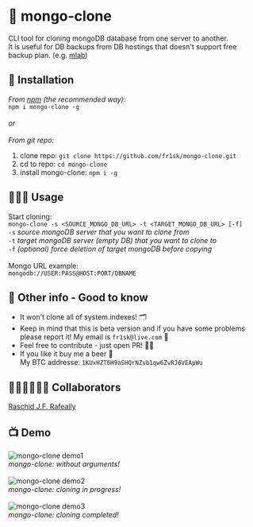 # 💾 mongo-clone
CLI tool for cloning mongoDB database from one server to another. <br>
It is useful for DB backups from DB hostings that doesn't support free backup plan. (e.g. [mlab](https://mlab.com))

## 🔧 Installation
*From [npm](http://npmjs.org) (the recommended way)*:<br>
`npm i mongo-clone -g`<br><br>
_or_<br><br>
*From git repo:*
1. clone repo: ```git clone https://github.com/fr1sk/mongo-clone.git```
2. cd to repo: ```cd mongo-clone```
3. install mongo-clone: ```npm i -g```

## 👨🏻‍💻 Usage
Start cloning: <br>
```mongo-clone -s <SOURCE_MONGO_DB_URL> -t <TARGET_MONGO_DB_URL> [-f]```<br>
`-s` _source mongoDB server that you want to clone from_<br>
`-t` _target mongoDB server (empty DB) that you want to clone to_<br>
`-f` _(optional) force deletion of target mongoDB before copying_<br><br>
Mongo URL example: <br>
```mongodb://USER:PASS@HOST:PORT/DBNAME```

## 🔎 Other info - Good to know
* It won't clone all of system.indexes! 🗂️
* Keep in mind that this is beta version and if you have some problems please report it! My email is `fr1sk@live.com` 📧
* Feel free to contribute - just open PR! 👋🏻
* If you like it buy me a beer 🍺 <br>
My BTC addresse: `1KUxHZT6H9aSHQrNZvb1qw6ZvRJ6VEApWu`

## 👨🏻‍🔧👩🏻‍🔧 Collaborators
[Raschid J.F. Rafeally](https://github.com/RaschidJFR)

## 📺 Demo
![mongo-clone demo1](https://raw.githubusercontent.com/fr1sk/mongo-clone/master/demo/mongo-clone1.png "mongo-clone: without arguments")<br>
_mongo-clone: without arguments!_<br><br>
![mongo-clone demo2](https://raw.githubusercontent.com/fr1sk/mongo-clone/master/demo/mongo-clone2.png "mongo-clone: cloning in progress")<br>
_mongo-clone: cloning in progress!_<br><br>
![mongo-clone demo3](https://raw.githubusercontent.com/fr1sk/mongo-clone/master/demo/mongo-clone3.png "mongo-clone: cloning done")<br>
_mongo-clone: cloning completed!_<br><br>
